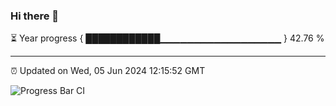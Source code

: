 ### Hi there 👋

⏳ Year progress { ████████████▁▁▁▁▁▁▁▁▁▁▁▁▁▁▁▁▁▁ } 42.76 %

---

⏰ Updated on Wed, 05 Jun 2024 12:15:52 GMT

![Progress Bar CI](https://github.com/Shyam-Makwana/GitHub-Actions-Demo/workflows/Progress%20Bar%20CI/badge.svg)
